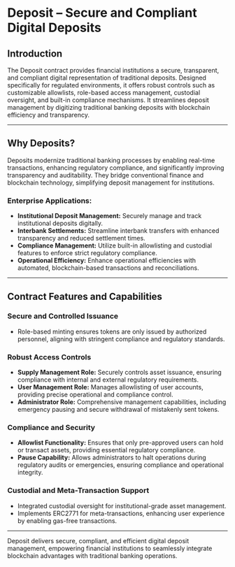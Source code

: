 # Deposit – Secure and Compliant Digital Deposits

## Introduction

The Deposit contract provides financial institutions a secure, transparent, and
compliant digital representation of traditional deposits. Designed specifically
for regulated environments, it offers robust controls such as customizable
allowlists, role-based access management, custodial oversight, and built-in
compliance mechanisms. It streamlines deposit management by digitizing
traditional banking deposits with blockchain efficiency and transparency.

---

## Why Deposits?

Deposits modernize traditional banking processes by enabling real-time
transactions, enhancing regulatory compliance, and significantly improving
transparency and auditability. They bridge conventional finance and blockchain
technology, simplifying deposit management for institutions.

### Enterprise Applications:

- **Institutional Deposit Management:** Securely manage and track institutional
  deposits digitally.
- **Interbank Settlements:** Streamline interbank transfers with enhanced
  transparency and reduced settlement times.
- **Compliance Management:** Utilize built-in allowlisting and custodial
  features to enforce strict regulatory compliance.
- **Operational Efficiency:** Enhance operational efficiencies with automated,
  blockchain-based transactions and reconciliations.

---

## Contract Features and Capabilities

### Secure and Controlled Issuance

- Role-based minting ensures tokens are only issued by authorized personnel,
  aligning with stringent compliance and regulatory standards.

### Robust Access Controls

- **Supply Management Role:** Securely controls asset issuance, ensuring
  compliance with internal and external regulatory requirements.
- **User Management Role:** Manages allowlisting of user accounts, providing
  precise operational and compliance control.
- **Administrator Role:** Comprehensive management capabilities, including
  emergency pausing and secure withdrawal of mistakenly sent tokens.

### Compliance and Security

- **Allowlist Functionality:** Ensures that only pre-approved users can hold or
  transact assets, providing essential regulatory compliance.
- **Pause Capability:** Allows administrators to halt operations during
  regulatory audits or emergencies, ensuring compliance and operational
  integrity.

### Custodial and Meta-Transaction Support

- Integrated custodial oversight for institutional-grade asset management.
- Implements ERC2771 for meta-transactions, enhancing user experience by
  enabling gas-free transactions.

---

Deposit delivers secure, compliant, and efficient digital deposit management,
empowering financial institutions to seamlessly integrate blockchain advantages
with traditional banking operations.
